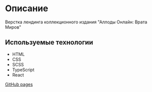 <h1>Описание </h1>
Верстка лендинга коллекционного издания "Аллоды Онлайн: Врата Миров"

<h2>Используемые технологии</h2>
<ul>
   <li>HTML</li>
   <li>CSS</li>
   <li>SCSS</li>
   <li>TypeScript</li>
   <li>React</li>
</ul>

[GitHub pages](./)